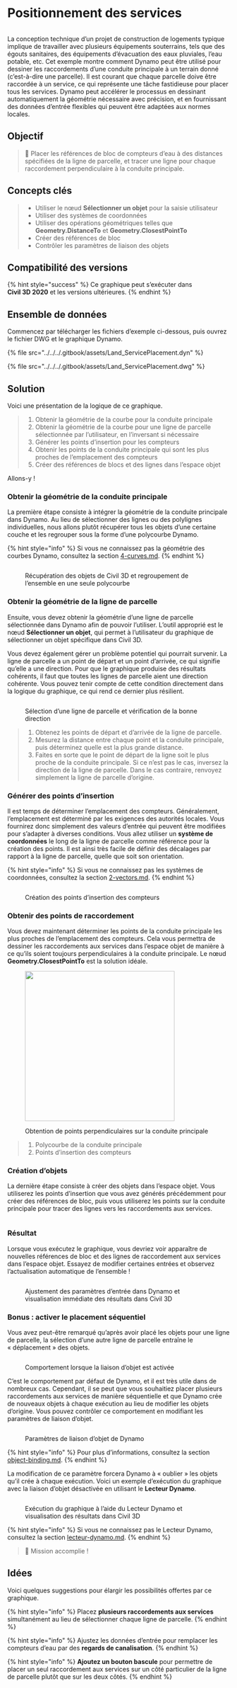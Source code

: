 # Positionnement des services

<figure><img src="../../../.gitbook/assets/Land_ServicePlacement_Dynamo (1).gif" alt=""><figcaption></figcaption></figure>

La conception technique d’un projet de construction de logements typique implique de travailler avec plusieurs équipements souterrains, tels que des égouts sanitaires, des équipements d’évacuation des eaux pluviales, l’eau potable, etc. Cet exemple montre comment Dynamo peut être utilisé pour dessiner les raccordements d’une conduite principale à un terrain donné (c’est-à-dire une parcelle). Il est courant que chaque parcelle doive être raccordée à un service, ce qui représente une tâche fastidieuse pour placer tous les services. Dynamo peut accélérer le processus en dessinant automatiquement la géométrie nécessaire avec précision, et en fournissant des données d’entrée flexibles qui peuvent être adaptées aux normes locales.

## Objectif

> :dart: Placer les références de bloc de compteurs d’eau à des distances spécifiées de la ligne de parcelle, et tracer une ligne pour chaque raccordement perpendiculaire à la conduite principale.

## Concepts clés

> * Utiliser le nœud **Sélectionner un objet** pour la saisie utilisateur
> * Utiliser des systèmes de coordonnées
> * Utiliser des opérations géométriques telles que **Geometry.DistanceTo** et **Geometry.ClosestPointTo**
> * Créer des références de bloc
> * Contrôler les paramètres de liaison des objets

## Compatibilité des versions

{% hint style="success" %} Ce graphique peut s’exécuter dans **Civil 3D 2020** et les versions ultérieures. {% endhint %}

## Ensemble de données

Commencez par télécharger les fichiers d’exemple ci-dessous, puis ouvrez le fichier DWG et le graphique Dynamo.

{% file src="../../../.gitbook/assets/Land_ServicePlacement.dyn" %}

{% file src="../../../.gitbook/assets/Land_ServicePlacement.dwg" %}

## Solution

Voici une présentation de la logique de ce graphique.

> 1. Obtenir la géométrie de la courbe pour la conduite principale
> 2. Obtenir la géométrie de la courbe pour une ligne de parcelle sélectionnée par l’utilisateur, en l’inversant si nécessaire
> 3. Générer les points d’insertion pour les compteurs
> 4. Obtenir les points de la conduite principale qui sont les plus proches de l’emplacement des compteurs
> 5. Créer des références de blocs et des lignes dans l’espace objet

Allons-y !

### Obtenir la géométrie de la conduite principale

La première étape consiste à intégrer la géométrie de la conduite principale dans Dynamo. Au lieu de sélectionner des lignes ou des polylignes individuelles, nous allons plutôt récupérer tous les objets d’une certaine couche et les regrouper sous la forme d’une polycourbe Dynamo.

{% hint style="info" %} Si vous ne connaissez pas la géométrie des courbes Dynamo, consultez la section [4-curves.md](../../../5\_essential\_nodes\_and\_concepts/5-2\_geometry-for-computational-design/4-curves.md "mention"). {% endhint %}

<figure><img src="../../../.gitbook/assets/Land_ServicePlacement_DistributionMain (1).png" alt=""><figcaption><p>Récupération des objets de Civil 3D et regroupement de l’ensemble en une seule polycourbe</p></figcaption></figure>

### Obtenir la géométrie de la ligne de parcelle

Ensuite, vous devez obtenir la géométrie d’une ligne de parcelle sélectionnée dans Dynamo afin de pouvoir l’utiliser. L’outil approprié est le nœud **Sélectionner un objet**, qui permet à l’utilisateur du graphique de sélectionner un objet spécifique dans Civil 3D.

Vous devez également gérer un problème potentiel qui pourrait survenir. La ligne de parcelle a un point de départ et un point d’arrivée, ce qui signifie qu’elle a une direction. Pour que le graphique produise des résultats cohérents, il faut que toutes les lignes de parcelle aient une direction cohérente. Vous pouvez tenir compte de cette condition directement dans la logique du graphique, ce qui rend ce dernier plus résilient. 

<figure><img src="../../../.gitbook/assets/Land_ServicePlacement_Selection (2).png" alt=""><figcaption><p>Sélection d’une ligne de parcelle et vérification de la bonne direction</p></figcaption></figure>

> 1. Obtenez les points de départ et d’arrivée de la ligne de parcelle.
> 2. Mesurez la distance entre chaque point et la conduite principale, puis déterminez quelle est la plus grande distance.
> 3. Faites en sorte que le point de départ de la ligne soit le plus proche de la conduite principale. Si ce n’est pas le cas, inversez la direction de la ligne de parcelle. Dans le cas contraire, renvoyez simplement la ligne de parcelle d’origine.

### Générer des points d’insertion

Il est temps de déterminer l’emplacement des compteurs. Généralement, l’emplacement est déterminé par les exigences des autorités locales. Vous fournirez donc simplement des valeurs d’entrée qui peuvent être modifiées pour s’adapter à diverses conditions. Vous allez utiliser un **système de coordonnées** le long de la ligne de parcelle comme référence pour la création des points. Il est ainsi très facile de définir des décalages par rapport à la ligne de parcelle, quelle que soit son orientation.

{% hint style="info" %} Si vous ne connaissez pas les systèmes de coordonnées, consultez la section [2-vectors.md](../../../5\_essential\_nodes\_and\_concepts/5-2\_geometry-for-computational-design/2-vectors.md "mention"). {% endhint %}

<figure><img src="../../../.gitbook/assets/Land_ServicePlacement_InsertionPoints.png" alt=""><figcaption><p>Création des points d’insertion des compteurs</p></figcaption></figure>

### Obtenir des points de raccordement

Vous devez maintenant déterminer les points de la conduite principale les plus proches de l’emplacement des compteurs. Cela vous permettra de dessiner les raccordements aux services dans l’espace objet de manière à ce qu’ils soient toujours perpendiculaires à la conduite principale. Le nœud **Geometry.ClosestPointTo** est la solution idéale.

<figure><img src="../../../.gitbook/assets/Land_ServicePlacement_GetPerpendicularPoints (1).png" alt="" width="339"><figcaption><p>Obtention de points perpendiculaires sur la conduite principale</p></figcaption></figure>

> 1. Polycourbe de la conduite principale
> 2. Points d’insertion des compteurs

### Création d’objets

La dernière étape consiste à créer des objets dans l’espace objet. Vous utiliserez les points d’insertion que vous avez générés précédemment pour créer des références de bloc, puis vous utiliserez les points sur la conduite principale pour tracer des lignes vers les raccordements aux services.

<figure><img src="../../../.gitbook/assets/Land_ServicePlacement_CreateObjects.png" alt=""><figcaption></figcaption></figure>

### Résultat

Lorsque vous exécutez le graphique, vous devriez voir apparaître de nouvelles références de bloc et des lignes de raccordement aux services dans l’espace objet. Essayez de modifier certaines entrées et observez l’actualisation automatique de l’ensemble !

<figure><img src="../../../.gitbook/assets/Land_ServicePlacement_Dynamo (1).gif" alt=""><figcaption><p>Ajustement des paramètres d’entrée dans Dynamo et visualisation immédiate des résultats dans Civil 3D</p></figcaption></figure>

### Bonus : activer le placement séquentiel

Vous avez peut-être remarqué qu’après avoir placé les objets pour une ligne de parcelle, la sélection d’une autre ligne de parcelle entraîne le « déplacement » des objets.

<figure><img src="../../../.gitbook/assets/Land_ServicePlacement_Binding.gif" alt=""><figcaption><p>Comportement lorsque la liaison d’objet est activée</p></figcaption></figure>

C’est le comportement par défaut de Dynamo, et il est très utile dans de nombreux cas. Cependant, il se peut que vous souhaitiez placer plusieurs raccordements aux services de manière séquentielle et que Dynamo crée de nouveaux objets à chaque exécution au lieu de modifier les objets d’origine. Vous pouvez contrôler ce comportement en modifiant les paramètres de liaison d’objet.

<figure><img src="../../../.gitbook/assets/Land_ServicePlacement_BindingSettings.png" alt=""><figcaption><p>Paramètres de liaison d’objet de Dynamo</p></figcaption></figure>

{% hint style="info" %} Pour plus d’informations, consultez la section [object-binding.md](../../advanced-topics/object-binding.md "mention"). {% endhint %}

La modification de ce paramètre forcera Dynamo à « oublier » les objets qu’il crée à chaque exécution. Voici un exemple d’exécution du graphique avec la liaison d’objet désactivée en utilisant le **Lecteur Dynamo**.

<figure><img src="../../../.gitbook/assets/Land_ServicePlacement_Player (2).gif" alt=""><figcaption><p>Exécution du graphique à l’aide du Lecteur Dynamo et visualisation des résultats dans Civil 3D</p></figcaption></figure>

{% hint style="info" %} Si vous ne connaissez pas le Lecteur Dynamo, consultez la section [lecteur-dynamo.md](../../dynamo-player.md "mention"). {% endhint %}

> :tada: Mission accomplie !

## Idées

Voici quelques suggestions pour élargir les possibilités offertes par ce graphique.

{% hint style="info" %} Placez **plusieurs raccordements aux services** simultanément au lieu de sélectionner chaque ligne de parcelle. {% endhint %}

{% hint style="info" %} Ajustez les données d’entrée pour remplacer les compteurs d’eau par des **regards de canalisation**. {% endhint %}

{% hint style="info" %} **Ajoutez un bouton bascule** pour permettre de placer un seul raccordement aux services sur un côté particulier de la ligne de parcelle plutôt que sur les deux côtés. {% endhint %}
